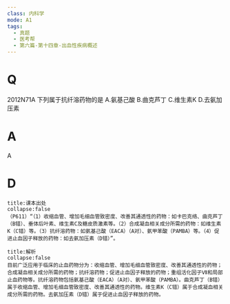 ```yaml
---
class: 内科学
mode: A1
tags:
  - 真题
  - 医考帮
  - 第六篇-第十四章-出血性疾病概述
---
```


# Q
2012N71A 下列属于抗纤溶药物的是
A.氨基己酸
B.曲克芦丁
C.维生素K
D.去氨加压素

# A
A
# D
```ad-note
title:课本出处
collapse:false
（P611）“（1）收缩血管、增加毛细血管致密度、改善其通透性的药物：如卡巴克络、曲克芦丁（B错）、垂体后叶素、维生素C及糖皮质激素等。（2）合成凝血相关成分所需的药物：如维生素K（C错）等。（3）抗纤溶药物：如氨基己酸（EACA）（A对）、氨甲苯酸（PAMBA）等。（4）促进止血因子释放的药物：如去氨加压素（D错）”。
```

```ad-summary
title:解析
collapse:false
目前广泛应用于临床的止血药物分为：收缩血管、增加毛细血管致密度、改善其通透性的药物；合成凝血相关成分所需的药物；抗纤溶药物；促进止血因子释放的药物；重组活化因子Ⅶ和局部止血药物等。抗纤溶药物包括氨基己酸（EACA）（A对）、氨甲苯酸（PAMBA）。曲克芦丁（B错）属于收缩血管、增加毛细血管致密度、改善其通透性的药物。维生素K（C错）属于合成凝血相关成分所需的药物。去氨加压素（D错）属于促进止血因子释放的药物。
```

